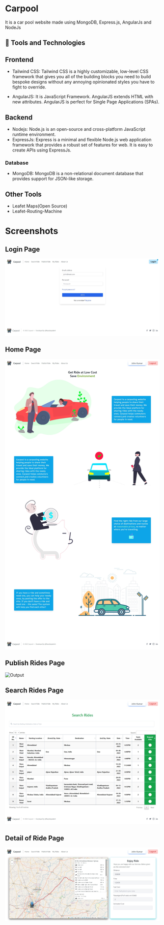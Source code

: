 # Carpool

It is a car pool website made using MongoDB, Express.js, AngularJs and NodeJs

## 🚀 Tools and Technologies

## Frontend

- Tailwind CSS: Tailwind CSS is a highly customizable, low-level CSS framework that gives you all of the building blocks you need to build bespoke designs without any annoying opinionated styles you have to fight to override.

- AngularJS: It is JavaScript Framework. AngularJS extends HTML with new attributes. AngularJS is perfect for Single Page Applications (SPAs).

## Backend

- Nodejs: Node.js is an open-source and cross-platform JavaScript runtime environment.
- ExpressJs: Express is a minimal and flexible Node.js web application framework that provides a robust set of features for web. It is easy to create APIs using ExpressJs.

### Database
- MongoDB: MongoDB is a non-relational document database that provides support for JSON-like storage.

## Other Tools
- Leafet Maps(Open Source)
- Leafet-Routing-Machine

# Screenshots

## Login Page
![Output](/Screenshots/screenshot1.jpeg)

## Home Page
![Output](/Screenshots/screenshot2.jpeg)

## Publish Rides Page
![Output](/Screenshots/screenshot.jpeg)

## Search Rides Page
![Output](/Screenshots/screenshot4.jpeg)

## Detail of Ride Page
![Output](/Screenshots/screenshot5.jpeg)
